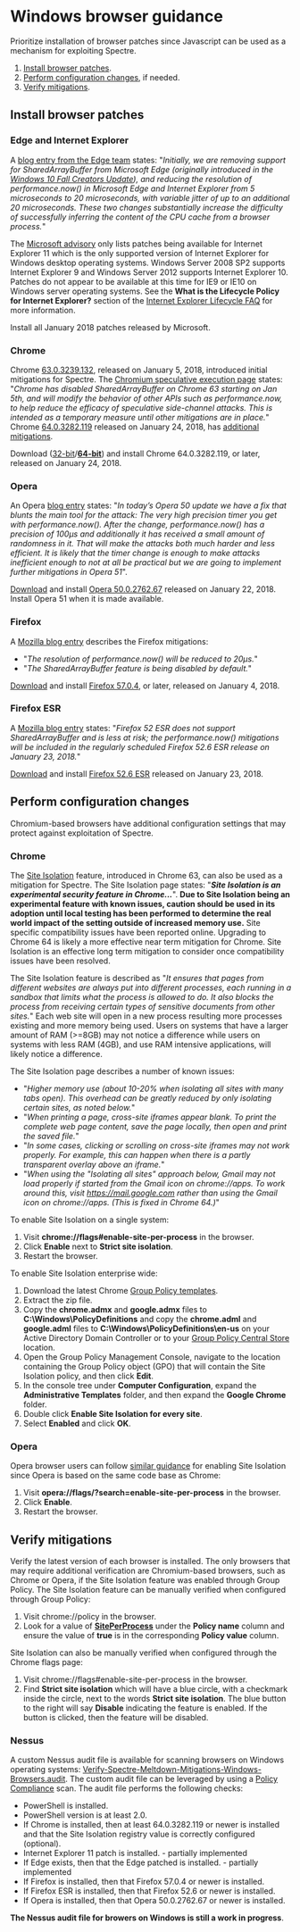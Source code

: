 # Windows browser guidance

Prioritize installation of browser patches since Javascript can be used as a mechanism for exploiting Spectre.

1. [Install browser patches](#install-browser-patches).
1. [Perform configuration changes](#perform-configuration-changes), if needed.
1. [Verify mitigations](#verify-mitigations).

## Install browser patches

### Edge and Internet Explorer
A [blog entry from the Edge team](https://blogs.windows.com/msedgedev/2018/01/03/speculative-execution-mitigations-microsoft-edge-internet-explorer/) states: "*Initially, we are removing support for SharedArrayBuffer from Microsoft Edge (originally introduced in the [Windows 10 Fall Creators Update](https://developer.microsoft.com/en-us/microsoft-edge/platform/changelog/desktop/16299/?compareWith=15063)), and reducing the resolution of performance.now() in Microsoft Edge and Internet Explorer from 5 microseconds to 20 microseconds, with variable jitter of up to an additional 20 microseconds. These two changes substantially increase the difficulty of successfully inferring the content of the CPU cache from a browser process.*"

The [Microsoft advisory](https://portal.msrc.microsoft.com/en-US/security-guidance/advisory/ADV180002) only lists patches being available for Internet Explorer 11 which is the only supported version of Internet Explorer for Windows desktop operating systems. Windows Server 2008 SP2 supports Internet Explorer 9 and Windows Server 2012 supports Internet Explorer 10. Patches do not appear to be available at this time for IE9 or IE10 on Windows server operating systems. See the **What is the Lifecycle Policy for Internet Explorer?** section of the [Internet Explorer Lifecycle FAQ](https://support.microsoft.com/en-us/help/17454/lifecycle-faq-internet-explorer) for more information.

Install all January 2018 patches released by Microsoft.

### Chrome

Chrome [63.0.3239.132](https://chromereleases.googleblog.com/2018/01/stable-channel-update-for-desktop.html), released on January 5, 2018, introduced initial mitigations for Spectre. The [Chromium speculative execution page](https://www.chromium.org/Home/chromium-security/ssca) states: "*Chrome has disabled SharedArrayBuffer on Chrome 63 starting on Jan 5th, and will modify the behavior of other APIs such as performance.now, to help reduce the efficacy of speculative side-channel attacks. This is intended as a temporary measure until other mitigations are in place.*" Chrome [64.0.3282.119](https://chromereleases.googleblog.com/2018/01/stable-channel-update-for-desktop_24.html) released on January 24, 2018, has [additional mitigations](https://github.com/v8/v8/wiki/Untrusted-code-mitigations).

Download ([32-bit](https://dl.google.com/edgedl/chrome/install/GoogleChromeStandaloneEnterprise.msi)/**[64-bit](https://dl.google.com/edgedl/chrome/install/GoogleChromeStandaloneEnterprise64.msi)**) and install Chrome 64.0.3282.119, or later, released on January 24, 2018.

### Opera
An Opera [blog entry](https://blogs.opera.com/desktop/2018/01/opera-50-0-2762-67-stable-update/) states: "*In today’s Opera 50 update we have a fix that blunts the main tool for the attack: The very high precision timer you get with performance.now(). After the change, performance.now() has a precision of 100μs and additionally it has received a small amount of randomness in it. That will make the attacks both much harder and less efficient. It is likely that the timer change is enough to make attacks inefficient enough to not at all be practical but we are going to implement further mitigations in Opera 51*".

[Download](http://ftp.opera.com/pub/opera/desktop/50.0.2762.67/win/) and install [Opera 50.0.2762.67](https://blogs.opera.com/desktop/2018/01/opera-50-0-2762-67-stable-update/) released on January 22, 2018. Install Opera 51 when it is made available.

### Firefox

A [Mozilla blog entry](https://blog.mozilla.org/security/2018/01/03/mitigations-landing-new-class-timing-attack/) describes the Firefox mitigations:
* "*The resolution of performance.now() will be reduced to 20µs.*"
* "*The SharedArrayBuffer feature is being disabled by default.*"

[Download](https://www.mozilla.org/en-US/firefox/all/?q=English%20(US)) and install [Firefox 57.0.4](https://www.mozilla.org/en-US/firefox/57.0.4/releasenotes/), or later, released on January 4, 2018.

### Firefox ESR

A [Mozilla blog entry](https://blog.mozilla.org/security/2018/01/03/mitigations-landing-new-class-timing-attack/) states: "*Firefox 52 ESR does not support SharedArrayBuffer and is less at risk; the performance.now() mitigations will be included in the regularly scheduled Firefox 52.6 ESR release on January 23, 2018.*"

[Download](https://www.mozilla.org/en-US/firefox/organizations/all/?q=English%20(US)) and install [Firefox 52.6 ESR](https://www.mozilla.org/en-US/firefox/52.6.0/releasenotes/) released on January 23, 2018. 

## Perform configuration changes

Chromium-based browsers have additional configuration settings that may protect against exploitation of Spectre.

### Chrome

The [Site Isolation](http://www.chromium.org/Home/chromium-security/site-isolation) feature, introduced in Chrome 63, can also be used as a mitigation for Spectre. The Site Isolation page states: "**_Site Isolation is an experimental security feature in Chrome..._**". **Due to Site Isolation being an experimental feature with known issues, caution should be used in its adoption until local testing has been performed to determine the real world impact of the setting outside of increased memory use.** Site specific compatibility issues have been reported online. Upgrading to Chrome 64 is likely a more effective near term mitigation for Chrome. Site Isolation is an effective long term mitigation to consider once compatibility issues have been resolved. 

The Site Isolation feature is described as "*It ensures that pages from different websites are always put into different processes, each running in a sandbox that limits what the process is allowed to do.  It also blocks the process from receiving certain types of sensitive documents from other sites.*" Each web site will open in a new process resulting more processes existing and more memory being used. Users on systems that have a larger amount of RAM (>=8GB) may not notice a difference while users on systems with less RAM (4GB), and use RAM intensive applications, will likely notice a difference.

The Site Isolation page describes a number of known issues:
* "*Higher memory use (about 10-20% when isolating all sites with many tabs open). This overhead can be greatly reduced by only isolating certain sites, as noted below.*"
* "*When printing a page, cross-site iframes appear blank. To print the complete web page content, save the page locally, then open and print the saved file.*"
* "*In some cases, clicking or scrolling on cross-site iframes may not work properly. For example, this can happen when there is a partly transparent overlay above an iframe.*"
* "*When using the "Isolating all sites" approach below, Gmail may not load properly if started from the Gmail icon on chrome://apps. To work around this, visit https://mail.google.com rather than using the Gmail icon on chrome://apps.  (This is fixed in Chrome 64.)*"


To enable Site Isolation on a single system:
1. Visit **chrome://flags#enable-site-per-process** in the browser.
1. Click **Enable** next to **Strict site isolation**.
1. Restart the browser. 

To enable Site Isolation enterprise wide:
1. Download the latest Chrome [Group Policy templates](https://dl.google.com/dl/edgedl/chrome/policy/policy_templates.zip).
1. Extract the zip file.
1. Copy the **chrome.admx** and **google.admx** files to **C:\Windows\PolicyDefinitions** and copy the **chrome.adml** and **google.adml** files to **C:\Windows\PolicyDefinitions\en-us** on your Active Directory Domain Controller or to your [Group Policy Central Store](https://support.microsoft.com/en-us/help/3087759) location.
1. Open the Group Policy Management Console, navigate to the location containing the Group Policy object (GPO) that will contain the Site Isolation policy, and then click **Edit**.
1. In the console tree under **Computer Configuration**, expand the **Administrative Templates** folder, and then expand the **Google Chrome** folder.
1. Double click **Enable Site Isolation for every site**.
1. Select **Enabled** and click **OK**.

### Opera
Opera browser users can follow [similar guidance](https://blogs.opera.com/security/2018/01/opera-mitigates-critical-cpu-vulnerabilities/) for enabling Site Isolation since Opera is based on the same code base as Chrome: 

1. Visit **opera://flags/?search=enable-site-per-process** in the browser. 
1. Click **Enable**.
1. Restart the browser.

## Verify mitigations

Verify the latest version of each browser is installed. The only browsers that may require additional verification are Chromium-based browsers, such as Chrome or Opera, if the Site Isolation feature was enabled through Group Policy. The Site Isolation feature can be manually verified when configured through Group Policy:
1. Visit chrome://policy in the browser.
1. Look for a value of **[SitePerProcess](https://www.chromium.org/administrators/policy-list-3#SitePerProcess)** under the **Policy name** column and ensure the value of **true** is in the corresponding **Policy value** column.

Site Isolation can also be manually verified when configured through the Chrome flags page:
1. Visit chrome://flags#enable-site-per-process in the browser.
1. Find **Strict site isolation** which will have a blue circle, with a checkmark inside the circle, next to the words **Strict site isolation**. The blue button to the right will say **Disable** indicating the feature is enabled. If the button is clicked, then the feature will be disabled.

### Nessus
A custom Nessus audit file is available for scanning browsers on Windows operating systems: [Verify-Spectre-Meltdown-Mitigations-Windows-Browsers.audit](./../../verification/windows/Verify-Spectre-Meltdown-Mitigations-Windows-Browsers.audit). The custom audit file can be leveraged by using a [Policy Compliance](https://docs.tenable.com/nessus/7_0/Content/ScanAndPolicyTemplates.htm) scan. The audit file performs the following checks:
* PowerShell is installed.
* PowerShell version is at least 2.0.
* If Chrome is installed, then at least 64.0.3282.119 or newer is installed and that the Site Isolation registry value is correctly configured (optional).
* Internet Explorer 11 patch is installed. - partially implemented
* If Edge exists, then that the Edge patched is installed. - partially implemented
* If Firefox is installed, then that Firefox 57.0.4 or newer is installed.
* If Firefox ESR is installed, then that Firefox 52.6 or newer is installed.
* If Opera is installed, then that Opera 50.0.2762.67 or newer is installed.

**The Nessus audit file for browers on Windows is still a work in progress**.
